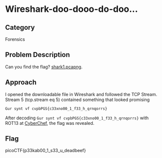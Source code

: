 # Wireshark-doo-dooo-do-doo...
## Category
Forensics
## Problem Description
Can you find the flag? [shark1.pcapng](https://mercury.picoctf.net/static/4c996ecfb7fbada15a9799511f24dc99/shark1.pcapng).
## Approach
I opened the downloadable file in Wireshark and followed the TCP Stream.<br>
Stream 5 (tcp.stream eq 5) contained something that looked promising
```
Gur synt vf cvpbPGS{c33xno00_1_f33_h_qrnqorrs}
```
After decoding `Gur synt vf cvpbPGS{c33xno00_1_f33_h_qrnqorrs}` with ROT13 at [CyberChef](https://gchq.github.io/CyberChef/), the flag was revealed.
## Flag
picoCTF{p33kab00_1_s33_u_deadbeef}
